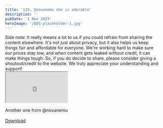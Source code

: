 ```yaml
---
title: '119. @novanemu she is adorable'
description: ''
pubDate: '1 Nov 2023'
heroImage: '/QOS-placeholder-1.jpg'
---
```

<div class="video_paragraph_header"> Side note: It really means a lot to us if you could refrain from sharing the content elsewhere. It's not just about privacy, but it also helps us keep things fair and affordable for everyone. We're working hard to make sure our prices stay low, and when content gets leaked without credit, it can make things tough. So, if you do decide to share, please consider giving a shoutout/credit to the website. We truly appreciate your understanding and support!</div>

<iframe src="https://drive.google.com/file/d/1cmWga8uZFZOQO1dpE32ZuvnvKG0SIa7G/preview" width="200" height="100" allow="autoplay" allowfullscreen="allowfullscreen"></iframe>

Another one from @novanemu
<br>
<br>
<a class="read_more" href="https://drive.google.com/file/d/1cmWga8uZFZOQO1dpE32ZuvnvKG0SIa7G/view?usp=sharing">Download</a>